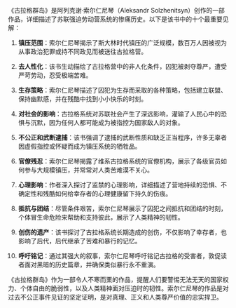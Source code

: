 《古拉格群岛》是阿列克谢·索尔仁尼琴（Aleksandr Solzhenitsyn）创作的一部作品，详细描述了苏联强迫劳动营系统的惨痛历史。以下是该书中的十个最重要见解：

1. **镇压范围**：索尔仁尼琴揭示了斯大林时代镇压的广泛规模，数百万人因被视为从事政治犯罪或持不同政见而被送往古拉格营。

2. **去人性化**：该书生动描绘了古拉格营中的非人化条件，囚犯被剥夺尊严，遭受严苛劳动，忍受极端苦难。

3. **生存策略**：索尔仁尼琴描述了囚犯为生存而采取的各种策略，包括建立联盟、保持幽默感，并在残酷中找到小小快乐的时刻。

4. **对社会的影响**：古拉格系统对苏联社会产生了深远影响，灌输了人民心中的恐惧与沉默，因为任何人都可能成为被指控为国家敌人的对象。

5. **不公正和武断逮捕**：该书强调了逮捕的武断性质和缺乏正当程序，许多无辜者因虚假指控或怀疑而成为镇压系统的牺牲品。

6. **官僚残忍**：索尔仁尼琴揭露了维系古拉格系统的官僚机构，展示了各级官员如何参与大规模镇压，并常常对人类苦难漠不关心。

7. **心理影响**：作者深入探讨了监禁的心理影响，详细描述了营地持续的恐惧、不确定性和残酷如何给幸存者的心理健康留下持久的伤痕。

8. **抵抗与团结**：尽管条件艰苦，索尔仁尼琴展示了囚犯之间抵抗和团结的时刻，个体冒生命危险来帮助和支持彼此，展示了人类精神的韧性。

9. **创伤的遗产**：该书探讨了古拉格系统长期造成的创伤，不仅影响了幸存者，也影响了后代，后代继承了苦难和暴行的记忆。

10. **呼吁铭记**：通过其强大的叙事，索尔仁尼琴呼吁铭记古拉格的受害者，敦促读者面对黑暗的历史篇章，并确保类似暴行永不重演。

《古拉格群岛》作为一部令人不寒而栗的作品，提醒人们要警惕无法无天的国家权力、个体自由的脆弱性，以及人类精神面对压迫时的韧性。索尔仁尼琴的作品是对过去不公正事件见证的坚定证明，是对真理、正义和人类尊严价值的忠实捍卫。